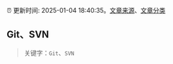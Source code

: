 :alarm_clock: 更新时间: 2025-01-04 18:40:35。[文章来源](/README.md)、[文章分类](/TAGS.md)

## Git、SVN


> 关键字：`Git`、`SVN`




